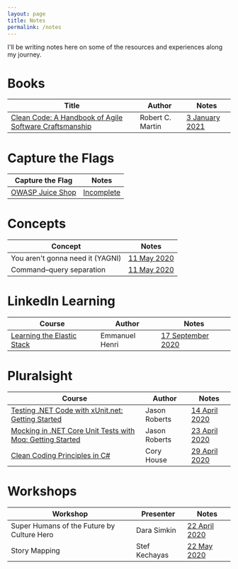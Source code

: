 ```yaml
---
layout: page
title: Notes
permalink: /notes
---
```


I'll be writing notes here on some of the resources and experiences along my journey.


# Books

| Title | Author | Notes |
| ----- | ------ | ----- |
| [Clean Code: A Handbook of Agile Software Craftsmanship](https://www.goodreads.com/book/show/3735293-clean-code) | Robert C. Martin | [3 January 2021](/notes/books/clean-code) |


# Capture the Flags

| Capture the Flag | Notes |
| ---------------- | ----- |
| [OWASP Juice Shop](https://owasp.org/www-project-juice-shop/) | [Incomplete](/notes/capture-the-flags/owasp-juice-shop) |


# Concepts

| Concept | Notes |
| ------- | ----- |
| You aren't gonna need it (YAGNI) | [11 May 2020](/notes/concepts/yagni) |
| Command–query separation | [11 May 2020](/notes/concepts/command-query-separation) |


# LinkedIn Learning

| Course | Author | Notes |
| ------ | ------ | ----- |
| [Learning the Elastic Stack](https://www.linkedin.com/learning/learning-the-elastic-stack) | Emmanuel Henri | [17 September 2020](/notes/linkedin-learning/learning-the-elastic-stack) |


# Pluralsight

| Course | Author | Notes |
| ------ | ------ | ----- |
| [Testing .NET Code with xUnit.net: Getting Started](https://app.pluralsight.com/library/courses/dotnet-core-testing-code-xunit-dotnet-getting-started/table-of-contents) | Jason Roberts | [14 April 2020](/notes/pluralsight/dotnet-core-testing-code-xunit-dotnet-getting-started) |
| [Mocking in .NET Core Unit Tests with Moq: Getting Started](https://app.pluralsight.com/library/courses/moq-dot-net-core-unit-tests/table-of-contents) | Jason Roberts | [23 April 2020](/notes/pluralsight/moq-dot-net-core-unit-tests) |
| [Clean Coding Principles in C#](https://app.pluralsight.com/library/courses/csharp-clean-coding-principles/table-of-contents) | Cory House | [29 April 2020](/notes/pluralsight/csharp-clean-coding-principles)


# Workshops

| Workshop | Presenter | Notes |
| -------- | --------- | ----- |
| Super Humans of the Future by Culture Hero | Dara Simkin | [22 April 2020](/notes/workshops/super-humans-of-the-future) |
| Story Mapping | Stef Kechayas | [22 May 2020](/notes/workshops/story-mapping) |